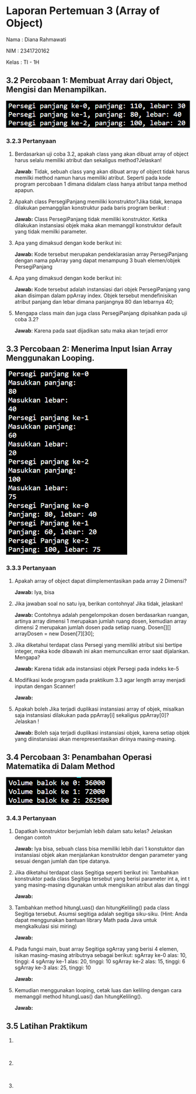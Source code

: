 # Laporan Pertemuan 3 (Array of Object)

Nama : Diana Rahmawati

NIM : 2341720162

Kelas : TI - 1H

## 3.2 Percobaan 1: Membuat Array dari Object, Mengisi dan Menampilkan.

<img src="percobaan_1.png">

### 3.2.3 Pertanyaan
1. Berdasarkan uji coba 3.2, apakah class yang akan dibuat array of object harus selalu memiliki 
atribut dan sekaligus method?Jelaskan!

    **Jawab**: Tidak, sebuah class yang akan dibuat array of object tidak harus memilki method namun harus memiliki atribut. Seperti pada kode program percobaan 1 dimana didalam class hanya atribut tanpa method apapun.

2. Apakah class PersegiPanjang memiliki konstruktor?Jika tidak, kenapa dilakukan pemanggilan 
konstruktur pada baris program berikut :


    **Jawab:** Class PersegiPanjang tidak memiliki konstruktor. Ketika dilakukan instansiasi objek maka akan memanggil konstruktor default yang tidak memilki parameter. 

3. Apa yang dimaksud dengan kode berikut ini:

    **Jawab:** Kode tersebut merupakan pendeklarasian array PersegiPanjang dengan nama ppArray yang dapat menampung 3 buah elemen/objek PersegiPanjang

4. Apa yang dimaksud dengan kode berikut ini:

    **Jawab:** Kode tersebut adalah instansiasi dari objek PersegiPanjang yang akan disimpan dalam ppArray index. Objek tersebut mendefinisikan atribut panjang dan lebar dimana panjangnya 80 dan lebarnya 40;

5. Mengapa class main dan juga class PersegiPanjang dipisahkan pada uji coba 3.2?

    **Jawab**: Karena pada saat dijadikan satu maka akan terjadi error

## 3.3 Percobaan 2: Menerima Input Isian Array Menggunakan Looping.

<img src="percobaan_2.png">

### 3.3.3 Pertanyaan 

1. Apakah array of object dapat diimplementasikan pada array 2 Dimensi?

    **Jawab:** Iya, bisa

2. Jika jawaban soal no satu iya, berikan contohnya! Jika tidak, jelaskan!

    **Jawab:** Contohnya adalah pengelompokan dosen berdasarkan ruangan, artinya array dimensi 1 merupakan jumlah ruang dosen, kemudian array dimensi 2 merupakan jumlah dosen pada setiap ruang.
    Dosen[][] arrayDosen = new Dosen[7][30];

3. Jika diketahui terdapat class Persegi yang memiliki atribut sisi bertipe integer, maka kode 
dibawah ini akan memunculkan error saat dijalankan. Mengapa?

    **Jawab:** Karena tidak ada instansiasi objek Persegi pada indeks ke-5

4. Modifikasi kode program pada praktikum 3.3 agar length array menjadi inputan dengan Scanner!

    **Jawab:** 

5. Apakah boleh Jika terjadi duplikasi instansiasi array of objek, misalkan saja instansiasi dilakukan 
pada ppArray[i] sekaligus ppArray[0]?Jelaskan !

    **Jawab:** Boleh saja terjadi duplikasi instansiasi objek, karena setiap objek yang diinstansiasi akan
merepresentasikan dirinya masing-masing.


## 3.4 Percobaan 3: Penambahan Operasi Matematika di Dalam Method 

<img src="percobaan_3.png">

### 3.4.3 Pertanyaan

1. Dapatkah konstruktor berjumlah lebih dalam satu kelas? Jelaskan dengan contoh

    **Jawab:** Iya bisa, sebuah class bisa memiliki lebih dari 1 konstuktor dan instansiasi objek akan menjalankan konstruktor dengan parameter yang sesuai dengan jumlah dan tipe datanya. 


2. Jika diketahui terdapat class Segitiga seperti berikut ini:
Tambahkan konstruktor pada class Segitiga tersebut yang berisi parameter int a, int t
yang masing-masing digunakan untuk mengisikan atribut alas dan tinggi

    **Jawab:**

3. Tambahkan method hitungLuas() dan hitungKeliling() pada class Segitiga
tersebut. Asumsi segitiga adalah segitiga siku-siku. (Hint: Anda dapat menggunakan bantuan 
library Math pada Java untuk mengkalkulasi sisi miring)

    **Jawab:**

4. Pada fungsi main, buat array Segitiga sgArray yang berisi 4 elemen, isikan masing-masing 
atributnya sebagai berikut:
sgArray ke-0 alas: 10, tinggi: 4
sgArray ke-1 alas: 20, tinggi: 10
sgArray ke-2 alas: 15, tinggi: 6
sgArray ke-3 alas: 25, tinggi: 10

    **Jawab:**

5. Kemudian menggunakan looping, cetak luas dan keliling dengan cara memanggil method 
hitungLuas() dan hitungKeliling().


    **Jawab:**


## 3.5 Latihan Praktikum

1. 

<img src="">

2. 

<img src="">

3. 

<img src="">
